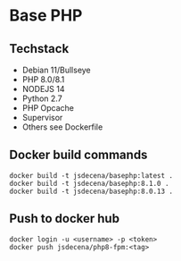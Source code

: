 # Base PHP

## Techstack

- Debian 11/Bullseye
- PHP 8.0/8.1
- NODEJS 14
- Python 2.7
- PHP Opcache
- Supervisor
- Others see Dockerfile

## Docker build commands

```
docker build -t jsdecena/basephp:latest .
docker build -t jsdecena/basephp:8.1.0 .
docker build -t jsdecena/basephp:8.0.13 .
```

## Push to docker hub

```
docker login -u <username> -p <token>
docker push jsdecena/php8-fpm:<tag>
```
